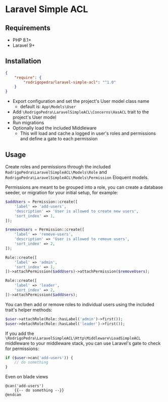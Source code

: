 # Laravel Simple ACL

## Requirements

- PHP 8.1+
- Laravel 9+

## Installation

```JSON
{
    "require": {
        "rodrigopedra/laravel-simple-acl": "^1.0"
    }
}
```

- Export configuration and set the project's User model class name
  - default is: `App\Models\User`
- Add `\RodrigoPedra\LaravelSimpleACL\Concerns\HasACL` trait to the project's User model
- Run migrations
- Optionally load the included Middleware
  - This will load and cache a logged in user's roles and permissions and define a gate to each permission

## Usage

Create roles and permissions through the included `RodrigoPedra\LaravelSimpleACL\Models\Role` and
`RodrigoPedra\LaravelSimpleACL\Models\Permission` Eloquent models.

Permissions are meant to be grouped into a role, you can create a database seeder, or migration for
your initial setup, for example:

```php
$addUsers = Permission::create([
    'label' => 'add-users',
    'description' => 'User is allowed to create new users',
    'sort_index' => 1,
]);

$removeUsers = Permission::create([
    'label' => 'remove-users',
    'description' => 'User is allowed to remove users',
    'sort_index' => 2,
]);

Role::create([
    'label' => 'admin',
    'sort_index' => 1,
])->attachPermission($addUsers)->attachPermission($removeUsers);

Role::create([
    'label' => 'leader',
    'sort_index' => 2,
])->attachPermission($addUsers);
```

You can then add or remove roles to individual users using the included trait's helper methods:

```php
$user->attachRole(Role::hasLabel('admin')->first());
$user->detachRole(Role::hasLabel('leader')->first());
```

If you add the `\RodrigoPedra\LaravelSimpleACL\Http\Middleware\LoadSimpleACL` middleware 
to your middleware stack, you can use Laravel's gate to check for permissions:

```php
if ($user->can('add-users')) {
    // do something
}
```

Even on blade views

```blade
@can('add-users')
    {{-- do something --}}
@endcan
```
